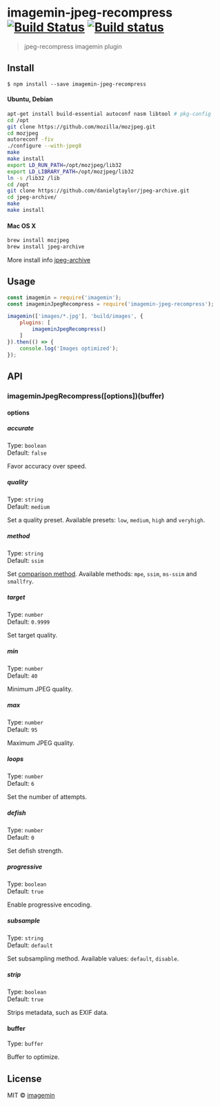 # imagemin-jpeg-recompress [![Build Status](https://travis-ci.org/imagemin/imagemin-jpeg-recompress.svg?branch=master)](https://travis-ci.org/imagemin/imagemin-jpeg-recompress) [![Build status](https://ci.appveyor.com/api/projects/status/gl9i2tudi4oggk0v?svg=true)](https://ci.appveyor.com/project/ShinnosukeWatanabe/imagemin-jpeg-recompress)

> jpeg-recompress imagemin plugin


## Install

```
$ npm install --save imagemin-jpeg-recompress
```

#### Ubuntu, Debian

```bash
apt-get install build-essential autoconf nasm libtool # pkg-config
cd /opt
git clone https://github.com/mozilla/mozjpeg.git
cd mozjpeg
autoreconf -fiv
./configure --with-jpeg8
make
make install
export LD_RUN_PATH=/opt/mozjpeg/lib32
export LD_LIBRARY_PATH=/opt/mozjpeg/lib32
ln -s /lib32 /lib
cd /opt
git clone https://github.com/danielgtaylor/jpeg-archive.git
cd jpeg-archive/
make
make install
```

#### Mac OS X

```bash
brew install mozjpeg
brew install jpeg-archive
```

More install info [jpeg-archive](https://github.com/danielgtaylor/jpeg-archive)

## Usage

```js
const imagemin = require('imagemin');
const imageminJpegRecompress = require('imagemin-jpeg-recompress');

imagemin(['images/*.jpg'], 'build/images', {
	plugins: [
		imageminJpegRecompress()
	]
}).then(() => {
	console.log('Images optimized');
});
```


## API

### imageminJpegRecompress([options])(buffer)

#### options

##### accurate

Type: `boolean`<br>
Default: `false`

Favor accuracy over speed.

##### quality

Type: `string`<br>
Default: `medium`

Set a quality preset. Available presets: `low`, `medium`, `high` and `veryhigh`.

##### method

Type: `string`<br>
Default: `ssim`

Set [comparison method](https://github.com/danielgtaylor/jpeg-archive#image-comparison-metrics). Available methods: `mpe`, `ssim`, `ms-ssim` and `smallfry`.

##### target

Type: `number`<br>
Default: `0.9999`

Set target quality.

##### min

Type: `number`<br>
Default: `40`

Minimum JPEG quality.

##### max

Type: `number`<br>
Default: `95`

Maximum JPEG quality.

##### loops

Type: `number`<br>
Default: `6`

Set the number of attempts.

##### defish

Type: `number`<br>
Default: `0`

Set defish strength.

##### progressive

Type: `boolean`<br>
Default: `true`

Enable progressive encoding.

##### subsample

Type: `string`<br>
Default: `default`

Set subsampling method. Available values: `default`, `disable`.

##### strip

Type: `boolean`<br>
Default: `true`

Strips metadata, such as EXIF data.

#### buffer

Type: `buffer`

Buffer to optimize.


## License

MIT © [imagemin](https://github.com/imagemin)
